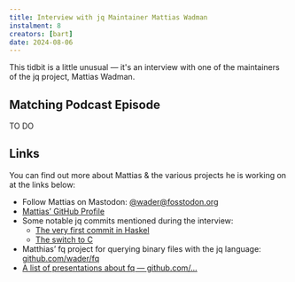 ```yaml
---
title: Interview with jq Maintainer Mattias Wadman
instalment: 8
creators: [bart]
date: 2024-08-06
---
```

This tidbit is a little unusual — it's an interview with one of the maintainers of the jq project, Mattias Wadman.

## Matching Podcast Episode

TO DO

## Links

You can find out more about Mattias & the various projects he is working on at the links below:

- Follow Mattias on Mastodon: [@wader@fosstodon.org](https://fosstodon.org/@wader)
- [Mattias’ GitHub Profile](https://github.com/wader)
- Some notable jq commits mentioned during the interview:
  - [The very first commit in Haskel](https://github.com/jqlang/jq/commit/eca89acee00faf6e9ef55d84780e6eeddf225e5c)
  - [The switch to C](https://github.com/jqlang/jq/commit/2002dc1a2f4c35478b55149bc1a731e65d9a4268)
- Matthias’ fq project for querying binary files with the jq language: [github.com/wader/fq](https://github.com/wader/fq)
- [A list of presentations about fq — github.com/…](https://github.com/wader/fq?tab=readme-ov-file#presentations)